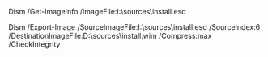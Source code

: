 
Dism /Get-ImageInfo /ImageFile:I:\sources\install.esd


Dism /Export-Image /SourceImageFile:I:\sources\install.esd /SourceIndex:6 /DestinationImageFile:D:\sources\install.wim /Compress:max /CheckIntegrity
